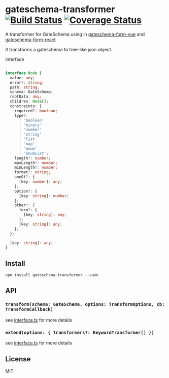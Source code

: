 # gateschema-transformer [![Build Status](https://travis-ci.org/GateSchema/gateschema-transformer.svg?branch=master)](https://travis-ci.org/GateSchema/gateschema-transformer)  [![Coverage Status](https://coveralls.io/repos/github/GateSchema/gateschema-transformer/badge.svg)](https://coveralls.io/github/GateSchema/gateschema-transformer)
A transformer for GateSchema using in [gateschema-form-vue](https://github.com/GateSchema/gateschema-form-vue) and [gateschema-form-react](https://github.com/GateSchema/gateschema-form-react)  

It transforms a gateschema to tree-like json object.

Interface 
```ts  

interface Node {
  value: any;
  error?: string;
  path: string;
  schema: GateSchema;
  rootData: any;
  children: Node[];
  constraints: {
    required?: boolean;
    type?:
      | 'boolean'
      | 'binary'
      | 'number'
      | 'string'
      | 'list'
      | 'map'
      | 'enum'
      | 'enumList';
    length?: number;
    maxLength?: number;
    minLength?: number;
    format?: string;
    oneOf?: {
      [key: number]: any;
    };
    option?: {
      [key: string]: number;
    };
    other?: {
      form?: {
        [key: string]: any;
      };
      [key: string]: any;
    };
  };

  [key: string]: any;
}
```


## Install  
```
npm install gateschema-transformer --save  
```

## API  
### `transform(schema: GateSchema, options: TransformOptions, cb: TransformCallback)`  
see [interface.ts](https://github.com/GateSchema/gateschema-transformer/blob/master/src/interface.ts) for more details

### `extend(options: { transformers?: KeywordTransformer[] })`  
see [interface.ts](https://github.com/GateSchema/gateschema-transformer/blob/master/src/interface.ts) for more details

## License  
MIT